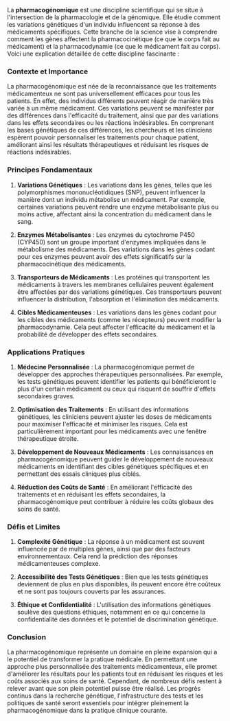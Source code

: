 La **pharmacogénomique** est une discipline scientifique qui se situe à l'intersection de la pharmacologie et de la génomique. Elle étudie comment les variations génétiques d'un individu influencent sa réponse à des médicaments spécifiques. Cette branche de la science vise à comprendre comment les gènes affectent la pharmacocinétique (ce que le corps fait au médicament) et la pharmacodynamie (ce que le médicament fait au corps). Voici une explication détaillée de cette discipline fascinante :

### Contexte et Importance

La pharmacogénomique est née de la reconnaissance que les traitements médicamenteux ne sont pas universellement efficaces pour tous les patients. En effet, des individus différents peuvent réagir de manière très variée à un même médicament. Ces variations peuvent se manifester par des différences dans l'efficacité du traitement, ainsi que par des variations dans les effets secondaires ou les réactions indésirables. En comprenant les bases génétiques de ces différences, les chercheurs et les cliniciens espèrent pouvoir personnaliser les traitements pour chaque patient, améliorant ainsi les résultats thérapeutiques et réduisant les risques de réactions indésirables.

### Principes Fondamentaux

1. **Variations Génétiques** : Les variations dans les gènes, telles que les polymorphismes mononucléotidiques (SNP), peuvent influencer la manière dont un individu métabolise un médicament. Par exemple, certaines variations peuvent rendre une enzyme métabolisante plus ou moins active, affectant ainsi la concentration du médicament dans le sang.

2. **Enzymes Métabolisantes** : Les enzymes du cytochrome P450 (CYP450) sont un groupe important d'enzymes impliquées dans le métabolisme des médicaments. Des variations dans les gènes codant pour ces enzymes peuvent avoir des effets significatifs sur la pharmacocinétique des médicaments.

3. **Transporteurs de Médicaments** : Les protéines qui transportent les médicaments à travers les membranes cellulaires peuvent également être affectées par des variations génétiques. Ces transporteurs peuvent influencer la distribution, l'absorption et l'élimination des médicaments.

4. **Cibles Médicamenteuses** : Les variations dans les gènes codant pour les cibles des médicaments (comme les récepteurs) peuvent modifier la pharmacodynamie. Cela peut affecter l'efficacité du médicament et la probabilité de développer des effets secondaires.

### Applications Pratiques

1. **Médecine Personnalisée** : La pharmacogénomique permet de développer des approches thérapeutiques personnalisées. Par exemple, les tests génétiques peuvent identifier les patients qui bénéficieront le plus d'un certain médicament ou ceux qui risquent de souffrir d'effets secondaires graves.

2. **Optimisation des Traitements** : En utilisant des informations génétiques, les cliniciens peuvent ajuster les doses de médicaments pour maximiser l'efficacité et minimiser les risques. Cela est particulièrement important pour les médicaments avec une fenêtre thérapeutique étroite.

3. **Développement de Nouveaux Médicaments** : Les connaissances en pharmacogénomique peuvent guider le développement de nouveaux médicaments en identifiant des cibles génétiques spécifiques et en permettant des essais cliniques plus ciblés.

4. **Réduction des Coûts de Santé** : En améliorant l'efficacité des traitements et en réduisant les effets secondaires, la pharmacogénomique peut contribuer à réduire les coûts globaux des soins de santé.

### Défis et Limites

1. **Complexité Génétique** : La réponse à un médicament est souvent influencée par de multiples gènes, ainsi que par des facteurs environnementaux. Cela rend la prédiction des réponses médicamenteuses complexe.

2. **Accessibilité des Tests Génétiques** : Bien que les tests génétiques deviennent de plus en plus disponibles, ils peuvent encore être coûteux et ne sont pas toujours couverts par les assurances.

3. **Éthique et Confidentialité** : L'utilisation des informations génétiques soulève des questions éthiques, notamment en ce qui concerne la confidentialité des données et le potentiel de discrimination génétique.

### Conclusion

La pharmacogénomique représente un domaine en pleine expansion qui a le potentiel de transformer la pratique médicale. En permettant une approche plus personnalisée des traitements médicamenteux, elle promet d'améliorer les résultats pour les patients tout en réduisant les risques et les coûts associés aux soins de santé. Cependant, de nombreux défis restent à relever avant que son plein potentiel puisse être réalisé. Les progrès continus dans la recherche génétique, l'infrastructure des tests et les politiques de santé seront essentiels pour intégrer pleinement la pharmacogénomique dans la pratique clinique courante.